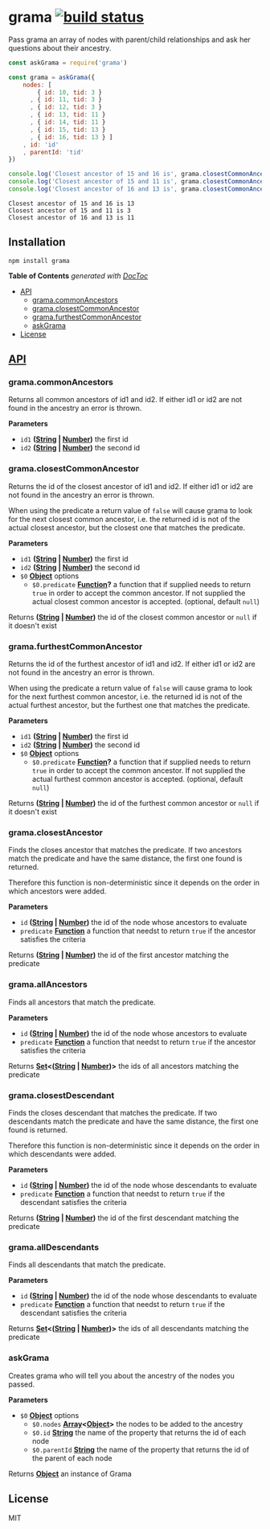 # grama [![build status](https://secure.travis-ci.org/nodesource/grama.png)](http://travis-ci.org/nodesource/grama)

Pass grama an array of nodes with parent/child relationships and ask her questions about their ancestry.

```js
const askGrama = require('grama')

const grama = askGrama({
    nodes: [
        { id: 10, tid: 3 }
      , { id: 11, tid: 3 }
      , { id: 12, tid: 3 }
      , { id: 13, tid: 11 }
      , { id: 14, tid: 11 }
      , { id: 15, tid: 13 }
      , { id: 16, tid: 13 } ]
    , id: 'id'
    , parentId: 'tid'
})

console.log('Closest ancestor of 15 and 16 is', grama.closestCommonAncestor(15, 16))
console.log('Closest ancestor of 15 and 11 is', grama.closestCommonAncestor(15, 11))
console.log('Closest ancestor of 16 and 13 is', grama.closestCommonAncestor(16, 13))
```

    Closest ancestor of 15 and 16 is 13
    Closest ancestor of 15 and 11 is 3
    Closest ancestor of 16 and 13 is 11

## Installation

    npm install grama

<!-- START doctoc generated TOC please keep comment here to allow auto update -->
<!-- DON'T EDIT THIS SECTION, INSTEAD RE-RUN doctoc TO UPDATE -->
**Table of Contents**  *generated with [DocToc](https://github.com/thlorenz/doctoc)*

-   [API](#api)
    -   [grama.commonAncestors](#gramacommonancestors)
    -   [grama.closestCommonAncestor](#gramaclosestcommonancestor)
    -   [grama.furthestCommonAncestor](#gramafurthestcommonancestor)
    -   [askGrama](#askgrama)
-   [License](#license)

<!-- END doctoc generated TOC please keep comment here to allow auto update -->

## [API](https://nodesource.github.io/grama)

<!-- Generated by documentation.js. Update this documentation by updating the source code. -->

### grama.commonAncestors

Returns all common ancestors of id1 and id2.
If either id1 or id2 are not found in the ancestry an error is thrown.

**Parameters**

-   `id1` **([String](https://developer.mozilla.org/en-US/docs/Web/JavaScript/Reference/Global_Objects/String) \| [Number](https://developer.mozilla.org/en-US/docs/Web/JavaScript/Reference/Global_Objects/Number))** the first id
-   `id2` **([String](https://developer.mozilla.org/en-US/docs/Web/JavaScript/Reference/Global_Objects/String) \| [Number](https://developer.mozilla.org/en-US/docs/Web/JavaScript/Reference/Global_Objects/Number))** the second id

### grama.closestCommonAncestor

Returns the id of the closest ancestor of id1 and id2.
If either id1 or id2 are not found in the ancestry an error is thrown.

When using the predicate a return value of `false` will cause grama to look
for the next closest common ancestor, i.e. the returned id is not of the actual
closest ancestor, but the closest one that matches the predicate.

**Parameters**

-   `id1` **([String](https://developer.mozilla.org/en-US/docs/Web/JavaScript/Reference/Global_Objects/String) \| [Number](https://developer.mozilla.org/en-US/docs/Web/JavaScript/Reference/Global_Objects/Number))** the first id
-   `id2` **([String](https://developer.mozilla.org/en-US/docs/Web/JavaScript/Reference/Global_Objects/String) \| [Number](https://developer.mozilla.org/en-US/docs/Web/JavaScript/Reference/Global_Objects/Number))** the second id
-   `$0` **[Object](https://developer.mozilla.org/en-US/docs/Web/JavaScript/Reference/Global_Objects/Object)** options
    -   `$0.predicate` **[Function](https://developer.mozilla.org/en-US/docs/Web/JavaScript/Reference/Statements/function)?** a function that if supplied needs to
         return `true` in order to accept the common ancestor.
         If not supplied the actual closest common ancestor is accepted. (optional, default `null`)

Returns **([String](https://developer.mozilla.org/en-US/docs/Web/JavaScript/Reference/Global_Objects/String) \| [Number](https://developer.mozilla.org/en-US/docs/Web/JavaScript/Reference/Global_Objects/Number))** the id of the closest common ancestor or `null` if it doesn't exist

### grama.furthestCommonAncestor

Returns the id of the furthest ancestor of id1 and id2.
If either id1 or id2 are not found in the ancestry an error is thrown.

When using the predicate a return value of `false` will cause grama to look
for the next furthest common ancestor, i.e. the returned id is not of the actual
furthest ancestor, but the furthest one that matches the predicate.

**Parameters**

-   `id1` **([String](https://developer.mozilla.org/en-US/docs/Web/JavaScript/Reference/Global_Objects/String) \| [Number](https://developer.mozilla.org/en-US/docs/Web/JavaScript/Reference/Global_Objects/Number))** the first id
-   `id2` **([String](https://developer.mozilla.org/en-US/docs/Web/JavaScript/Reference/Global_Objects/String) \| [Number](https://developer.mozilla.org/en-US/docs/Web/JavaScript/Reference/Global_Objects/Number))** the second id
-   `$0` **[Object](https://developer.mozilla.org/en-US/docs/Web/JavaScript/Reference/Global_Objects/Object)** options
    -   `$0.predicate` **[Function](https://developer.mozilla.org/en-US/docs/Web/JavaScript/Reference/Statements/function)?** a function that if supplied needs to
         return `true` in order to accept the common ancestor.
         If not supplied the actual furthest common ancestor is accepted. (optional, default `null`)

Returns **([String](https://developer.mozilla.org/en-US/docs/Web/JavaScript/Reference/Global_Objects/String) \| [Number](https://developer.mozilla.org/en-US/docs/Web/JavaScript/Reference/Global_Objects/Number))** the id of the furthest common ancestor or `null` if it doesn't exist

### grama.closestAncestor

Finds the closes ancestor that matches the predicate.
If two ancestors match the predicate and have the same distance, the
first one found is returned.

Therefore this function is non-deterministic since it depends on the order
in which ancestors were added.

**Parameters**

-   `id` **([String](https://developer.mozilla.org/en-US/docs/Web/JavaScript/Reference/Global_Objects/String) \| [Number](https://developer.mozilla.org/en-US/docs/Web/JavaScript/Reference/Global_Objects/Number))** the id of the node whose ancestors to evaluate
-   `predicate` **[Function](https://developer.mozilla.org/en-US/docs/Web/JavaScript/Reference/Statements/function)** a function that needst to return `true` if the
    ancestor satisfies the criteria

Returns **([String](https://developer.mozilla.org/en-US/docs/Web/JavaScript/Reference/Global_Objects/String) \| [Number](https://developer.mozilla.org/en-US/docs/Web/JavaScript/Reference/Global_Objects/Number))** the id of the first ancestor matching the predicate

### grama.allAncestors

Finds all ancestors that match the predicate.

**Parameters**

-   `id` **([String](https://developer.mozilla.org/en-US/docs/Web/JavaScript/Reference/Global_Objects/String) \| [Number](https://developer.mozilla.org/en-US/docs/Web/JavaScript/Reference/Global_Objects/Number))** the id of the node whose ancestors to evaluate
-   `predicate` **[Function](https://developer.mozilla.org/en-US/docs/Web/JavaScript/Reference/Statements/function)** a function that needst to return `true` if the
    ancestor satisfies the criteria

Returns **[Set](https://developer.mozilla.org/en-US/docs/Web/JavaScript/Reference/Global_Objects/Set)&lt;([String](https://developer.mozilla.org/en-US/docs/Web/JavaScript/Reference/Global_Objects/String) \| [Number](https://developer.mozilla.org/en-US/docs/Web/JavaScript/Reference/Global_Objects/Number))>** the ids of all ancestors matching the predicate

### grama.closestDescendant

Finds the closes descendant that matches the predicate.
If two descendants match the predicate and have the same distance, the
first one found is returned.

Therefore this function is non-deterministic since it depends on the order
in which descendants were added.

**Parameters**

-   `id` **([String](https://developer.mozilla.org/en-US/docs/Web/JavaScript/Reference/Global_Objects/String) \| [Number](https://developer.mozilla.org/en-US/docs/Web/JavaScript/Reference/Global_Objects/Number))** the id of the node whose descendants to evaluate
-   `predicate` **[Function](https://developer.mozilla.org/en-US/docs/Web/JavaScript/Reference/Statements/function)** a function that needst to return `true` if the
    descendant satisfies the criteria

Returns **([String](https://developer.mozilla.org/en-US/docs/Web/JavaScript/Reference/Global_Objects/String) \| [Number](https://developer.mozilla.org/en-US/docs/Web/JavaScript/Reference/Global_Objects/Number))** the id of the first descendant matching the predicate

### grama.allDescendants

Finds all descendants that match the predicate.

**Parameters**

-   `id` **([String](https://developer.mozilla.org/en-US/docs/Web/JavaScript/Reference/Global_Objects/String) \| [Number](https://developer.mozilla.org/en-US/docs/Web/JavaScript/Reference/Global_Objects/Number))** the id of the node whose descendants to evaluate
-   `predicate` **[Function](https://developer.mozilla.org/en-US/docs/Web/JavaScript/Reference/Statements/function)** a function that needst to return `true` if the
    descendant satisfies the criteria

Returns **[Set](https://developer.mozilla.org/en-US/docs/Web/JavaScript/Reference/Global_Objects/Set)&lt;([String](https://developer.mozilla.org/en-US/docs/Web/JavaScript/Reference/Global_Objects/String) \| [Number](https://developer.mozilla.org/en-US/docs/Web/JavaScript/Reference/Global_Objects/Number))>** the ids of all descendants matching the predicate

### askGrama

Creates grama who will tell you about the ancestry of the nodes you passed.

**Parameters**

-   `$0` **[Object](https://developer.mozilla.org/en-US/docs/Web/JavaScript/Reference/Global_Objects/Object)** options
    -   `$0.nodes` **[Array](https://developer.mozilla.org/en-US/docs/Web/JavaScript/Reference/Global_Objects/Array)&lt;[Object](https://developer.mozilla.org/en-US/docs/Web/JavaScript/Reference/Global_Objects/Object)>** the nodes to be added to the ancestry
    -   `$0.id` **[String](https://developer.mozilla.org/en-US/docs/Web/JavaScript/Reference/Global_Objects/String)** the name of the property that returns the id of each node
    -   `$0.parentId` **[String](https://developer.mozilla.org/en-US/docs/Web/JavaScript/Reference/Global_Objects/String)** the name of the property that returns the id of the parent of each node

Returns **[Object](https://developer.mozilla.org/en-US/docs/Web/JavaScript/Reference/Global_Objects/Object)** an instance of Grama

## License

MIT
